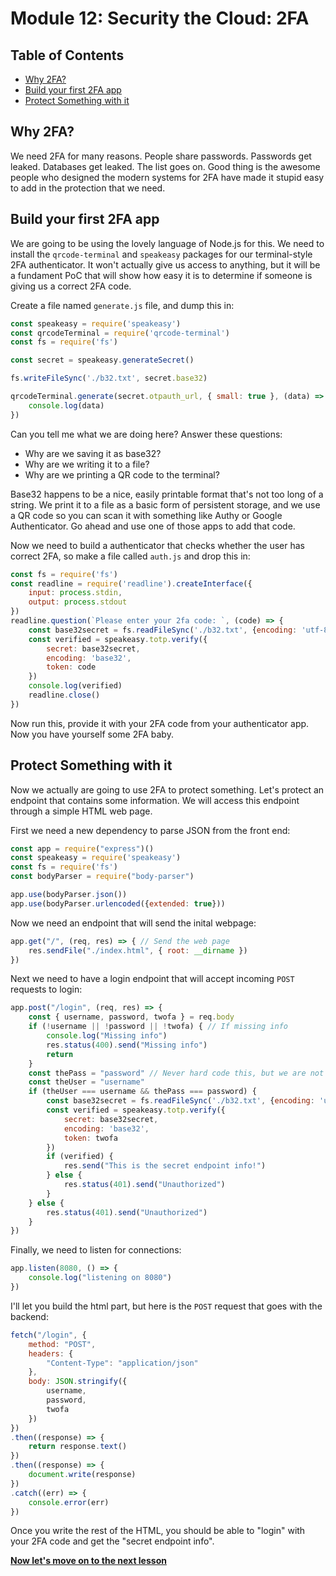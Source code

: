 # Module 12: Security the Cloud: 2FA <!-- omit in toc -->

## Table of Contents <!-- omit in toc -->

- [Why 2FA?](#why-2fa)
- [Build your first 2FA app](#build-your-first-2fa-app)
- [Protect Something with it](#protect-something-with-it)

## Why 2FA?

We need 2FA for many reasons. People share passwords. Passwords get leaked. Databases get leaked. The list goes on. Good thing is the awesome people who designed the modern systems for 2FA have made it stupid easy to add in the protection that we need.

## Build your first 2FA app

We are going to be using the lovely language of Node.js for this. We need to install the `qrcode-terminal` and `speakeasy` packages for our terminal-style 2FA authenticator. It won't actually give us access to anything, but it will be a fundament PoC that will show how easy it is to determine if someone is giving us a correct 2FA code.

Create a file named `generate.js` file, and dump this in:

```js
const speakeasy = require('speakeasy')
const qrcodeTerminal = require('qrcode-terminal')
const fs = require('fs')

const secret = speakeasy.generateSecret()

fs.writeFileSync('./b32.txt', secret.base32)

qrcodeTerminal.generate(secret.otpauth_url, { small: true }, (data) => {
    console.log(data)
})
```

Can you tell me what we are doing here? Answer these questions:
- Why are we saving it as base32?
- Why are we writing it to a file?
- Why are we printing a QR code to the terminal?

Base32 happens to be a nice, easily printable format that's not too long of a string. We print it to a file as a basic form of persistent storage, and we use a QR code so you can scan it with something like Authy or Google Authenticator. Go ahead and use one of those apps to add that code.

Now we need to build a authenticator that checks whether the user has correct 2FA, so make a file called `auth.js` and drop this in:

```js
const fs = require('fs')
const readline = require('readline').createInterface({
    input: process.stdin,
    output: process.stdout
})
readline.question(`Please enter your 2fa code: `, (code) => {
    const base32secret = fs.readFileSync('./b32.txt', {encoding: 'utf-8'})
    const verified = speakeasy.totp.verify({
        secret: base32secret,
        encoding: 'base32',
        token: code
    })
    console.log(verified)
    readline.close()
})
```

Now run this, provide it with your 2FA code from your authenticator app. Now you have yourself some 2FA baby.

## Protect Something with it

Now we actually are going to use 2FA to protect something. Let's protect an endpoint that contains some information. We will access this endpoint through a simple HTML web page.

First we need a new dependency to parse JSON from the front end:

```js
const app = require("express")()
const speakeasy = require('speakeasy')
const fs = require('fs')
const bodyParser = require("body-parser")

app.use(bodyParser.json())
app.use(bodyParser.urlencoded({extended: true}))
```

Now we need an endpoint that will send the inital webpage:
```js
app.get("/", (req, res) => { // Send the web page
    res.sendFile("./index.html", { root: __dirname })
})
```

Next we need to have a login endpoint that will accept incoming `POST` requests to login:

```js
app.post("/login", (req, res) => {
    const { username, password, twofa } = req.body
    if (!username || !password || !twofa) { // If missing info
        console.log("Missing info")
        res.status(400).send("Missing info")
        return
    }
    const thePass = "password" // Never hard code this, but we are not showing password security here...
    const theUser = "username"
    if (theUser === username && thePass === password) {
        const base32secret = fs.readFileSync('./b32.txt', {encoding: 'utf-8'})
        const verified = speakeasy.totp.verify({
            secret: base32secret,
            encoding: 'base32',
            token: twofa
        })
        if (verified) {
            res.send("This is the secret endpoint info!")
        } else {
            res.status(401).send("Unauthorized")
        }
    } else {
        res.status(401).send("Unauthorized")
    }
})
```

Finally, we need to listen for connections:

```js
app.listen(8080, () => {
    console.log("listening on 8080")
})
```

I'll let you build the html part, but here is the `POST` request that goes with the backend:

```js
fetch("/login", {
    method: "POST",
    headers: {
        "Content-Type": "application/json"
    },
    body: JSON.stringify({
        username,
        password,
        twofa
    })
})
.then((response) => {
    return response.text()
})
.then((response) => {
    document.write(response)
})
.catch((err) => {
    console.error(err)
})
```

Once you write the rest of the HTML, you should be able to "login" with your 2FA code and get the "secret endpoint info".

**[Now let's move on to the next lesson]()**
